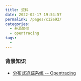 ```yaml
---
title: 资料
date: 2022-02-17 19:54:57
permalink: /pages/c12e92/
categories:
  - 开源协同
  - opentracing
tags:
  - 
---
```



### 背景知识

- [分布式追踪系统 -- Opentracing](https://zhuanlan.zhihu.com/p/83654617)

